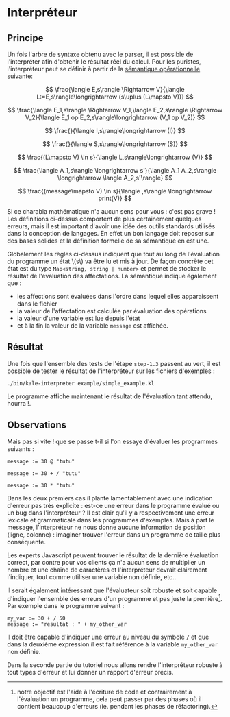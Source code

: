 
# Interpréteur

## Principe

Un fois l'arbre de syntaxe obtenu avec le parser, il est possible de l'interpréter afin d'obtenir le résultat
réel du calcul. Pour les puristes, l'interpréteur peut se définir à partir de la
[sémantique opérationnelle](https://en.wikipedia.org/wiki/Operational_semantics) suivante:

$$
\frac{\langle E,s\rangle \Rightarrow V}{\langle L:=E,s\rangle\longrightarrow (s\uplus (L\mapsto V))}
$$

$$
\frac{\langle E_1,s\rangle \Rightarrow V_1,\langle E_2,s\rangle \Rightarrow V_2}{\langle E_1 op E_2,s\rangle\longrightarrow (V_1 op V_2)}
$$

$$
\frac{}{\langle I,s\rangle\longrightarrow (I)}
$$

$$
\frac{}{\langle S,s\rangle\longrightarrow (S)}
$$

$$
\frac{(L\mapsto V) \in s}{\langle L,s\rangle\longrightarrow (V)}
$$

$$
\frac{\langle A_1,s\rangle \longrightarrow s'}{\langle A_1 A_2,s\rangle \longrightarrow \langle A_2,s'\rangle}
$$

$$
\frac{(message\mapsto V) \in s}{\langle ,s\rangle \longrightarrow print(V)}
$$

Si ce charabia mathématique n'a aucun sens pour vous : c'est pas grave !
Les définitions ci-dessus comportent de plus certainement quelques erreurs, mais il est important d'avoir une idée des outils
standards utilisés dans la conception de langages. En effet un bon langage doit reposer sur des bases solides
et la définition formelle de sa sémantique en est une.

Globalement les règles ci-dessus indiquent que tout au long de l'évaluation du programme un état \\(s\\) va être lu et mis à jour.
De façon concrète cet état est du type `Map<string, string | number>` et permet de stocker le résultat de l'évaluation des affectations.
La sémantique indique également que :
* les affections sont évaluées dans l'ordre dans lequel elles apparaissent dans le fichier
* la valeur de l'affectation est calculée par évaluation des opérations
* la valeur d'une variable est lue depuis l'état
* et à la fin la valeur de la variable `message` est affichée.

## Résultat

Une fois que l'ensemble des tests de l'étape `step-1.3` passent au vert, il est possible de tester
le résultat de l'interpréteur sur les fichiers d'exemples :
```
./bin/kale-interpreter example/simple_example.kl
```

Le programme affiche maintenant le résultat de l'évaluation tant attendu, hourra !.

## Observations

Mais pas si vite ! que se passe t-il si l'on essaye d'évaluer les programmes suivants :
```
message := 30 @ "tutu"
```

```
message := 30 + / "tutu"
```

```
message := 30 * "tutu"
```

Dans les deux premiers cas il plante lamentablement avec une indication d'erreur pas très explicite : est-ce une erreur dans le programme évalué
ou un bug dans l'interpréteur ? Il est clair qu'il y a respectivement une erreur lexicale et grammaticale dans les programmes d'exemples.
Mais à part le message, l'interpréteur ne nous donne aucune information de position (ligne, colonne) : imaginer trouver l'erreur dans un programme
de taille plus conséquente.

Les experts Javascript peuvent trouver le résultat de la dernière évaluation correct, par contre pour vos clients ça n'a aucun sens de multiplier un
nombre et une chaîne de caractères et l'interpréteur devrait clairement l'indiquer, tout comme utiliser une variable non définie, etc..

Il serait également intéressant que l'évaluateur soit robuste et soit capable d'indiquer l'ensemble des erreurs d'un programme et pas juste la première[^1]. Par exemple dans le programme suivant :
```
my_var := 30 + / 50
message := "resultat : " + my_other_var
```

Il doit être capable d'indiquer une erreur au niveau du symbole `/` et que dans la deuxième expression il est fait référence
à la variable `my_other_var` non définie.

Dans la seconde partie du tutoriel nous allons rendre l'interpréteur robuste à tout types d'erreur et lui donner un rapport d'erreur précis.

[^1]: notre objectif est l'aide à l'écriture de code et contrairement à l'évaluation un programme, cela peut passer par des phases où il contient beaucoup d'erreurs (ie. pendant les phases de réfactoring).

